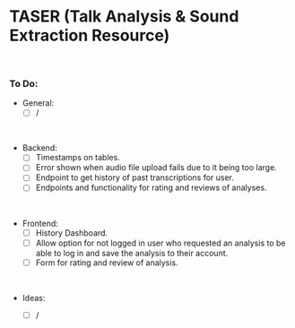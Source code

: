# TASER (Talk Analysis & Sound Extraction Resource)

<br/>

### To Do:

- General:
    - [ ] /

<br/>

- Backend:
    - [ ] Timestamps on tables.
    - [ ] Error shown when audio file upload fails due to it being too large.
    - [ ] Endpoint to get history of past transcriptions for user.
    - [ ] Endpoints and functionality for rating and reviews of analyses.

<br/>

- Frontend:
    - [ ] History Dashboard.
    - [ ] Allow option for not logged in user who requested an analysis to be able to log in and save the analysis to their account.
    - [ ] Form for rating and review of analysis.

<br/>

- Ideas:
    - [ ] /
    

